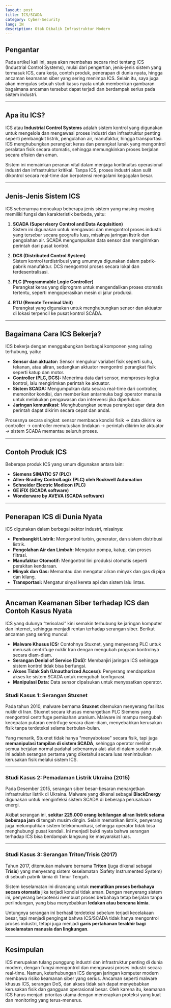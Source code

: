 ```yaml
---
layout: post
title: ICS/SCADA 
category: Cyber-Security
lang: IN
description: Otak Dibalik Infrastruktur Modern
---
```


## Pengantar

Pada artikel kali ini, saya akan membahas secara rinci tentang ICS (Industrial Control Systems), mulai dari pengertian, jenis-jenis sistem yang termasuk ICS, cara kerja, contoh produk, penerapan di dunia nyata, hingga ancaman keamanan siber yang sering menimpa ICS. Selain itu, saya juga akan mengulas sebuah studi kasus nyata untuk memberikan gambaran bagaimana ancaman tersebut dapat terjadi dan berdampak serius pada sistem industri.

---

## Apa itu ICS?

ICS atau **Industrial Control Systems** adalah sistem kontrol yang digunakan untuk mengelola dan mengawasi proses industri dan infrastruktur penting seperti pembangkit listrik, pengolahan air, manufaktur, hingga transportasi. ICS menghubungkan perangkat keras dan perangkat lunak yang mengontrol peralatan fisik secara otomatis, sehingga memungkinkan proses berjalan secara efisien dan aman.

Sistem ini memainkan peranan vital dalam menjaga kontinuitas operasional industri dan infrastruktur kritikal. Tanpa ICS, proses industri akan sulit dikontrol secara real-time dan berpotensi mengalami kegagalan besar.

---

## Jenis-Jenis Sistem ICS

ICS sebenarnya mencakup beberapa jenis sistem yang masing-masing memiliki fungsi dan karakteristik berbeda, yaitu:

1. **SCADA (Supervisory Control and Data Acquisition)**  
   Sistem ini digunakan untuk mengawasi dan mengontrol proses industri yang tersebar secara geografis luas, misalnya jaringan listrik dan pengolahan air. SCADA mengumpulkan data sensor dan mengirimkan perintah dari pusat kontrol.

2. **DCS (Distributed Control System)**  
   Sistem kontrol terdistribusi yang umumnya digunakan dalam pabrik-pabrik manufaktur. DCS mengontrol proses secara lokal dan terdesentralisasi.

3. **PLC (Programmable Logic Controller)**  
   Perangkat keras yang diprogram untuk mengendalikan proses otomatis tertentu, seperti mengoperasikan mesin di jalur produksi.

4. **RTU (Remote Terminal Unit)**  
   Perangkat yang digunakan untuk menghubungkan sensor dan aktuator di lokasi terpencil ke pusat kontrol SCADA.

---

## Bagaimana Cara ICS Bekerja?

ICS bekerja dengan menggabungkan berbagai komponen yang saling terhubung, yaitu:

- **Sensor dan aktuator:** Sensor mengukur variabel fisik seperti suhu, tekanan, atau aliran, sedangkan aktuator mengontrol perangkat fisik seperti katup dan motor.
- **Controller (PLC, DCS):** Menerima data dari sensor, memproses logika kontrol, lalu mengirimkan perintah ke aktuator.
- **Sistem SCADA:** Mengumpulkan data secara real-time dari controller, memonitor kondisi, dan memberikan antarmuka bagi operator manusia untuk melakukan pengawasan dan intervensi jika diperlukan.
- **Jaringan komunikasi:** Menghubungkan semua perangkat agar data dan perintah dapat dikirim secara cepat dan andal.

Prosesnya secara singkat: sensor membaca kondisi fisik → data dikirim ke controller → controller memutuskan tindakan → perintah dikirim ke aktuator → sistem SCADA memantau seluruh proses.

---

## Contoh Produk ICS

Beberapa produk ICS yang umum digunakan antara lain:

- **Siemens SIMATIC S7 (PLC)**
- **Allen-Bradley ControlLogix (PLC) oleh Rockwell Automation**
- **Schneider Electric Modicon (PLC)**
- **GE iFIX (SCADA software)**
- **Wonderware by AVEVA (SCADA software)**

---

## Penerapan ICS di Dunia Nyata

ICS digunakan dalam berbagai sektor industri, misalnya:

- **Pembangkit Listrik:** Mengontrol turbin, generator, dan sistem distribusi listrik.
- **Pengolahan Air dan Limbah:** Mengatur pompa, katup, dan proses filtrasi.
- **Manufaktur Otomotif:** Mengontrol lini produksi otomatis seperti perakitan kendaraan.
- **Minyak dan Gas:** Memantau dan mengatur aliran minyak dan gas di pipa dan kilang.
- **Transportasi:** Mengatur sinyal kereta api dan sistem lalu lintas.

---

## Ancaman Keamanan Siber terhadap ICS dan Contoh Kasus Nyata

ICS yang dulunya “terisolasi” kini semakin terhubung ke jaringan komputer dan internet, sehingga menjadi rentan terhadap serangan siber. Berikut ancaman yang sering muncul:

- **Malware Khusus ICS:** Contohnya Stuxnet, yang menyerang PLC untuk merusak centrifuge nuklir Iran dengan mengubah program kontrolnya secara diam-diam.
- **Serangan Denial of Service (DoS):** Membanjiri jaringan ICS sehingga sistem kontrol tidak bisa berfungsi.
- **Akses Tidak Sah (Unauthorized Access):** Penyerang mendapatkan akses ke sistem SCADA untuk mengubah konfigurasi.
- **Manipulasi Data:** Data sensor dipalsukan untuk menyesatkan operator.

### Studi Kasus 1: Serangan Stuxnet

Pada tahun 2010, malware bernama **Stuxnet** ditemukan menyerang fasilitas nuklir di Iran. Stuxnet secara khusus menargetkan PLC Siemens yang mengontrol centrifuge pemisahan uranium. Malware ini mampu mengubah kecepatan putaran centrifuge secara diam-diam, menyebabkan kerusakan fisik tanpa terdeteksi selama berbulan-bulan.

Yang menarik, Stuxnet tidak hanya "menyabotase" secara fisik, tapi juga **memanipulasi tampilan di sistem SCADA**, sehingga operator melihat semua berjalan normal padahal sebenarnya alat-alat di dalam sudah rusak. Ini adalah serangan pertama yang diketahui secara luas menimbulkan kerusakan fisik melalui sistem ICS.

---

### Studi Kasus 2: Pemadaman Listrik Ukraina (2015)

Pada Desember 2015, serangan siber besar-besaran menargetkan infrastruktur listrik di Ukraina. Malware yang dikenal sebagai **BlackEnergy** digunakan untuk menginfeksi sistem SCADA di beberapa perusahaan energi.

Akibat serangan ini, **sekitar 225.000 orang kehilangan aliran listrik selama beberapa jam** di tengah musim dingin. Selain mematikan listrik, penyerang juga melumpuhkan sistem telekomunikasi, sehingga operator tidak bisa menghubungi pusat kendali. Ini menjadi bukti nyata bahwa serangan terhadap ICS bisa berdampak langsung ke masyarakat luas.

---

### Studi Kasus 3: Serangan Triton/Trisis (2017)

Tahun 2017, ditemukan malware bernama **Triton** (juga dikenal sebagai **Trisis**) yang menyerang sistem keselamatan (Safety Instrumented System) di sebuah pabrik kimia di Timur Tengah.

Sistem keselamatan ini dirancang untuk **mematikan proses berbahaya secara otomatis** jika terjadi kondisi tidak aman. Dengan menyerang sistem ini, penyerang berpotensi membuat proses berbahaya tetap berjalan tanpa perlindungan, yang bisa menyebabkan **ledakan atau bencana kimia**.

Untungnya serangan ini berhasil terdeteksi sebelum terjadi kecelakaan besar, tapi menjadi pengingat bahwa ICS/SCADA tidak hanya mengontrol proses industri, tetapi juga menjadi **garis pertahanan terakhir bagi keselamatan manusia dan lingkungan**.



---

## Kesimpulan

ICS merupakan tulang punggung industri dan infrastruktur penting di dunia modern, dengan fungsi mengontrol dan mengawasi proses industri secara real-time. Namun, keterhubungan ICS dengan jaringan komputer modern membawa risiko keamanan siber yang serius. Ancaman seperti malware khusus ICS, serangan DoS, dan akses tidak sah dapat menyebabkan kerusakan fisik dan gangguan operasional besar. Oleh karena itu, keamanan ICS harus menjadi prioritas utama dengan menerapkan proteksi yang kuat dan monitoring yang terus-menerus.
